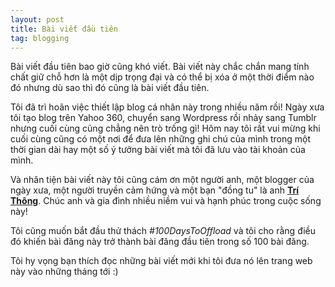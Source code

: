 ```yaml
---
layout: post
title: Bài viết đầu tiên
tag: blogging
---
```


Bài viết đầu tiên bao giờ cũng khó viết. Bài viết này chắc chắn mang tính chất giữ chỗ hơn là một dịp trọng đại và có thể bị xóa ở một thời điểm nào đó nhưng dù sao thì đó cũng là bài viết đầu tiên.

Tôi đã trì hoãn việc thiết lập blog cá nhân này trong nhiều năm rồi! Ngày xưa tôi tạo blog trên Yahoo 360, chuyển sang Wordpress rồi nhảy sang Tumblr nhưng cuối cùng cũng chẳng nên trò trống gì! Hôm nay tôi rất vui mừng khi cuối cùng cũng có một nơi để đưa lên những ghi chú của mình trong một thời gian dài hay một số ý tưởng bài viết mà tôi đã lưu vào tài khoản của mình.

Và nhân tiện bài viết này tôi cũng cám ơn một người anh, một blogger của ngày xưa, một người truyền cảm hứng và một bạn "đồng tu" là anh **[Trí Thông](https://trithong.tumblr.com/)**. Chúc anh và gia đình nhiều niềm vui và hạnh phúc trong cuộc sống này!

Tôi cũng muốn bắt đầu thử thách _#100DaysToOffload_ và tôi cho rằng điều đó khiến bài đăng này trở thành bài đăng đầu tiên trong số 100 bài đăng.

Tôi hy vọng bạn thích đọc những bài viết mới khi tôi đưa nó lên trang web này vào những tháng tới :)
